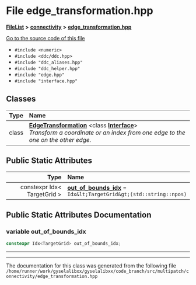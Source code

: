 

# File edge\_transformation.hpp



[**FileList**](files.md) **>** [**connectivity**](dir_28b51abc9241105ab41b66c468e7d019.md) **>** [**edge\_transformation.hpp**](edge__transformation_8hpp.md)

[Go to the source code of this file](edge__transformation_8hpp_source.md)



* `#include <numeric>`
* `#include <ddc/ddc.hpp>`
* `#include "ddc_aliases.hpp"`
* `#include "ddc_helper.hpp"`
* `#include "edge.hpp"`
* `#include "interface.hpp"`















## Classes

| Type | Name |
| ---: | :--- |
| class | [**EdgeTransformation**](classEdgeTransformation.md) &lt;class [**Interface**](structInterface.md)&gt;<br>_Transform a coordinate or an index from one edge to the one on the other edge._  |








## Public Static Attributes

| Type | Name |
| ---: | :--- |
|  constexpr Idx&lt; TargetGrid &gt; | [**out\_of\_bounds\_idx**](#variable-out_of_bounds_idx)   = `Idx&lt;TargetGrid&gt;(std::string::npos)`<br> |










































## Public Static Attributes Documentation




### variable out\_of\_bounds\_idx 

```C++
constexpr Idx<TargetGrid> out_of_bounds_idx;
```




<hr>

------------------------------
The documentation for this class was generated from the following file `/home/runner/work/gyselalibxx/gyselalibxx/code_branch/src/multipatch/connectivity/edge_transformation.hpp`

